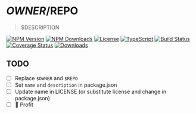 # $OWNER/$REPO

> \$DESCRIPTION

[![NPM Version][npm-version-shield]][npm-version]
[![NPM Downloads][npm-stats-shield]][npm-stats]
[![License][license-shield]][license]
[![TypeScript][typescript-shield]][typescript]
[![Build Status][build-status-shield]][build-status]
[![Coverage Status][codecov-shield]][codecov]
[![Downloads][npm-stats-shield]][npm-stats]

## TODO

- [ ] Replace `$OWNER` and `$REPO`
- [ ] Set `name` and `description` in package.json
- [ ] Update name in LICENSE (or substitute license and change in package.json)
- [ ] :tada: Profit

[npm-version]: https://npmjs.com/package/$REPO
[npm-version-shield]: https://img.shields.io/npm/v/$REPO.svg
[npm-stats]: http://npm-stat.com/charts.html?package=$REPO&author=&from=&to=
[npm-stats-shield]: https://img.shields.io/npm/dt/$REPO.svg?maxAge=2592000
[license]: ./LICENSE
[license-shield]: https://img.shields.io/npm/l/$REPO.svg
[typescript]: https://www.typescriptlang.org/
[typescript-shield]: https://img.shields.io/badge/definitions-TypeScript-blue.svg
[build-status]: https://github.com/$OWNER/$REPO/actions/workflows/nodejs.yml
[build-status-shield]: https://img.shields.io/github/workflow/status/$OWNER/$REPO/Node%20CI/master
[codecov]: https://codecov.io/gh/$OWNER/$REPO
[codecov-shield]: https://img.shields.io/codecov/c/github/$OWNER/$REPO.svg
